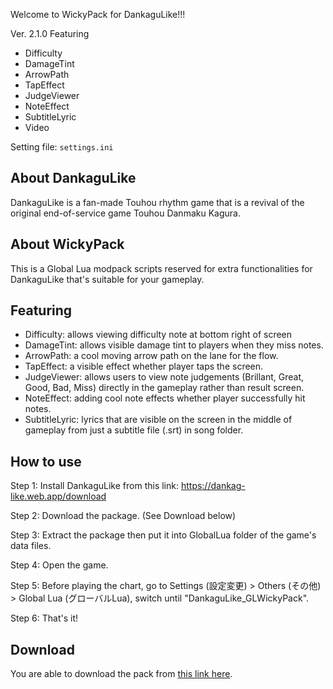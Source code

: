 Welcome to WickyPack for DankaguLike!!!

Ver. 2.1.0
Featuring
+ Difficulty
+ DamageTint
+ ArrowPath
+ TapEffect
+ JudgeViewer
+ NoteEffect
+ SubtitleLyric
+ Video

Setting file: `settings.ini`

## About DankaguLike
DankaguLike is a fan-made Touhou rhythm game that is a revival of the original end-of-service game Touhou Danmaku Kagura.

## About WickyPack
This is a Global Lua modpack scripts reserved for extra functionalities for DankaguLike that's suitable for your gameplay.

## Featuring
+ Difficulty: allows viewing difficulty note at bottom right of screen
+ DamageTint: allows visible damage tint to players when they miss notes.
+ ArrowPath: a cool moving arrow path on the lane for the flow.
+ TapEffect: a visible effect whether player taps the screen.
+ JudgeViewer: allows users to view note judgements (Brillant, Great, Good, Bad, Miss) directly in the gameplay rather than result screen.
+ NoteEffect: adding cool note effects whether player successfully hit notes.
+ SubtitleLyric: lyrics that are visible on the screen in the middle of gameplay from just a subtitle file (.srt) in song folder.

## How to use
Step 1: Install DankaguLike from this link: https://dankag-like.web.app/download

Step 2: Download the package. (See Download below)

Step 3: Extract the package then put it into GlobalLua folder of the game's data files.

Step 4: Open the game.

Step 5: Before playing the chart, go to Settings (設定変更) > Others (その他) > Global Lua (グローバルLua), switch until "DankaguLike_GLWickyPack".

Step 6: That's it!

## Download
You are able to download the pack from [this link here](https://github.com/WickyPlays/DankaguLike_GLWickyPack/releases).
